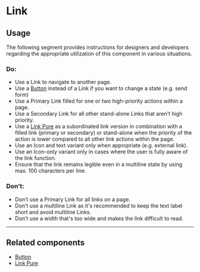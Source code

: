 # Link

<TableOfContents></TableOfContents>

## Usage

The following segment provides instructions for designers and developers regarding the appropriate utilization of this
component in various situations.

### Do:

- Use a Link to navigate to another page.
- Use a [Button](components/button) instead of a Link if you want to change a state (e.g. send form)
- Use a Primary Link filled for one or two high-priority actions within a page.
- Use a Secondary Link for all other stand-alone Links that aren't high priority.
- Use a [Link Pure](components/link-pure) as a subordinated link version in combination with a filled link (primary or
  secondary) or stand-alone when the priority of the action is lower compared to all other link actions within the page.
- Use an Icon and text variant only when appropriate (e.g. external link).
- Use an Icon-only variant only in cases where the user is fully aware of the link function.
- Ensure that the link remains legible even in a multiline state by using max. 100 characters per line.

### Don’t:

- Don’t use a Primary Link for all links on a page.
- Don’t use a multiline Link as it's recommended to keep the text label short and avoid multiline Links.
- Don’t use a width that's too wide and makes the link difficult to read.

---

## Related components

- [Button](components/button)
- [Link Pure](components/link-pure)
